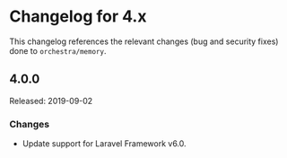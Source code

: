 # Changelog for 4.x

This changelog references the relevant changes (bug and security fixes) done to `orchestra/memory`.

## 4.0.0

Released: 2019-09-02

### Changes

* Update support for Laravel Framework v6.0.
